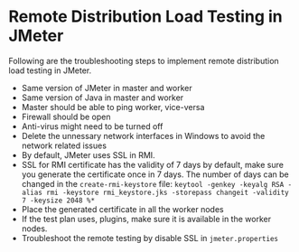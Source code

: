 # Remote Distribution Load Testing in JMeter

Following are the troubleshooting steps to implement remote distribution load testing in JMeter.

* Same version of JMeter in master and worker
* Same version of Java in master and worker
* Master should be able to ping worker, vice-versa
* Firewall should be open
* Anti-virus might need to be turned off
* Delete the unnessary network interfaces in Windows to avoid the network related issues
* By default, JMeter uses SSL in RMI.
* SSL for RMI certificate has the validity of 7 days by default, make sure you generate the certificate once in 7 days. The number of days can be changed in the `create-rmi-keystore` file: `keytool -genkey -keyalg RSA -alias rmi -keystore rmi_keystore.jks -storepass changeit -validity 7 -keysize 2048 %*`
* Place the generated certificate in all the worker nodes
* If the test plan uses, plugins, make sure it is available in the worker nodes.
* Troubleshoot the remote testing by disable SSL in `jmeter.properties`
